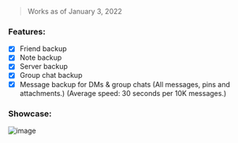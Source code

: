 > Works as of January 3, 2022

### Features:
- [x] Friend backup
- [x] Note backup
- [x] Server backup
- [x] Group chat backup
- [x] Message backup for DMs & group chats (All messages, pins and attachments.) (Average speed: 30 seconds per 10K messages.)

### Showcase:
![image](https://user-images.githubusercontent.com/109295864/209398170-f6d57b0d-640f-48ae-b0ea-686250e2e4ee.png)
